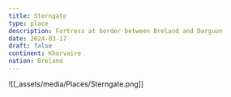 ```yaml
---
title: Sterngate
type: place
description: Fortress at border between Breland and Darguun
date: 2024-03-17
draft: false
continent: Khorvaire
nation: Breland
---
```

![[_assets/media/Places/Sterngate.png]]